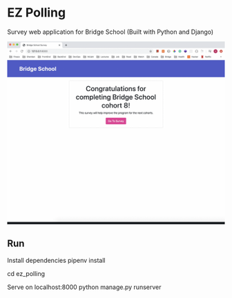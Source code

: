# EZ Polling
Survey web application for Bridge School (Built with Python and Django)

![Bridge School Survey](bridgeSurvey.gif)

## Run

Install dependencies
pipenv install

cd ez_polling

Serve on localhost:8000
python manage.py runserver
